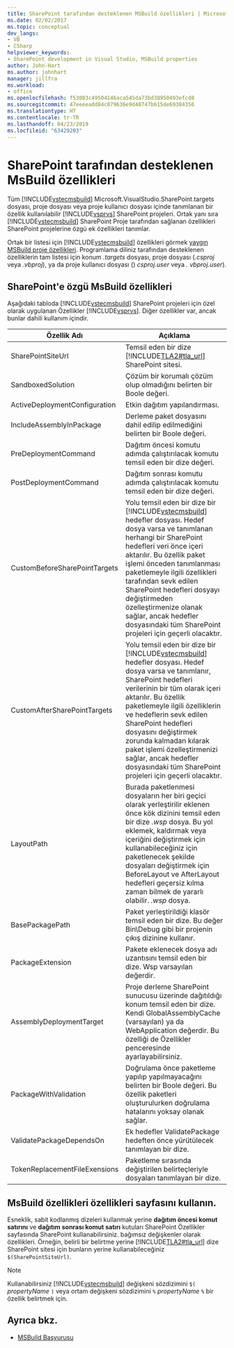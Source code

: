 ```yaml
---
title: SharePoint tarafından desteklenen MSBuild özellikleri | Microsoft Docs
ms.date: 02/02/2017
ms.topic: conceptual
dev_langs:
- VB
- CSharp
helpviewer_keywords:
- SharePoint development in Visual Studio, MSBuild properties
author: John-Hart
ms.author: johnhart
manager: jillfra
ms.workload:
- office
ms.openlocfilehash: f53083c49504146aca545da73bd38950493efcd8
ms.sourcegitcommit: 47eeeeadd84c879636e9d48747b615de69384356
ms.translationtype: HT
ms.contentlocale: tr-TR
ms.lasthandoff: 04/23/2019
ms.locfileid: "63429203"
---
```

# <a name="msbuild-properties-supported-by-sharepoint"></a>SharePoint tarafından desteklenen MsBuild özellikleri
  Tüm [!INCLUDE[vstecmsbuild](../sharepoint/includes/vstecmsbuild-md.md)] Microsoft.VisualStudio.SharePoint.targets dosyası, proje dosyası veya proje kullanıcı dosyası içinde tanımlanan bir özellik kullanılabilir [!INCLUDE[vsprvs](../sharepoint/includes/vsprvs-md.md)] SharePoint projeleri. Ortak yanı sıra [!INCLUDE[vstecmsbuild](../sharepoint/includes/vstecmsbuild-md.md)] SharePoint Proje tarafından sağlanan özellikleri SharePoint projelerine özgü ek özellikleri tanımlar.

 Ortak bir listesi için [!INCLUDE[vstecmsbuild](../sharepoint/includes/vstecmsbuild-md.md)] özellikleri görmek [yaygın MSBuild proje özellikleri](http://go.microsoft.com/fwlink/?LinkID=168687). Programlama diliniz tarafından desteklenen özelliklerin tam listesi için konum *.targets* dosyası, proje dosyası (*.csproj* veya *.vbproj*), ya da proje kullanıcı dosyası () *csproj.user* veya *. vbproj.user*).

## <a name="msbuild-properties-specific-to-sharepoint"></a>SharePoint'e özgü MsBuild özellikleri
 Aşağıdaki tabloda [!INCLUDE[vstecmsbuild](../sharepoint/includes/vstecmsbuild-md.md)] SharePoint projeleri için özel olarak uygulanan Özellikler [!INCLUDE[vsprvs](../sharepoint/includes/vsprvs-md.md)]. Diğer özellikler var, ancak bunlar dahili kullanım içindir.

|Özellik Adı|Açıklama|
|-------------------|-----------------|
|SharePointSiteUrl|Temsil eden bir dize [!INCLUDE[TLA2#tla_url](../sharepoint/includes/tla2sharptla-url-md.md)] SharePoint sitesi.|
|SandboxedSolution|Çözüm bir korumalı çözüm olup olmadığını belirten bir Boole değeri.|
|ActiveDeploymentConfiguration|Etkin dağıtım yapılandırması.|
|IncludeAssemblyInPackage|Derleme paket dosyasını dahil edilip edilmediğini belirten bir Boole değeri.|
|PreDeploymentCommand|Dağıtım öncesi komutu adımda çalıştırılacak komutu temsil eden bir dize değeri.|
|PostDeploymentCommand|Dağıtım sonrası komutu adımda çalıştırılacak komutu temsil eden bir dize değeri.|
|CustomBeforeSharePointTargets|Yolu temsil eden bir dize bir [!INCLUDE[vstecmsbuild](../sharepoint/includes/vstecmsbuild-md.md)] hedefler dosyası. Hedef dosya varsa ve tanımlanan herhangi bir SharePoint hedefleri veri önce içeri aktarılır. Bu özellik paket işlemi önceden tanımlanması paketlemeyle ilgili özellikleri tarafından sevk edilen SharePoint hedefleri dosyayı değiştirmeden özelleştirmenize olanak sağlar, ancak hedefler dosyasındaki tüm SharePoint projeleri için geçerli olacaktır.|
|CustomAfterSharePointTargets|Yolu temsil eden bir dize bir [!INCLUDE[vstecmsbuild](../sharepoint/includes/vstecmsbuild-md.md)] hedefler dosyası. Hedef dosya varsa ve tanımlanır, SharePoint hedefleri verilerinin bir tüm olarak içeri aktarılır. Bu özellik paketlemeyle ilgili özelliklerin ve hedeflerin sevk edilen SharePoint hedefleri dosyasını değiştirmek zorunda kalmadan kılarak paket işlemi özelleştirmenizi sağlar, ancak hedefler dosyasındaki tüm SharePoint projeleri için geçerli olacaktır.|
|LayoutPath|Burada paketlenmesi dosyaların her biri geçici olarak yerleştirilir eklenen önce kök dizinini temsil eden bir dize *.wsp* dosya. Bu yol eklemek, kaldırmak veya içeriğini değiştirmek için kullanabileceğiniz için paketlenecek şekilde dosyaları değiştirmek için BeforeLayout ve AfterLayout hedefleri geçersiz kılma zaman bilmek de yararlı olabilir. *.wsp* dosya.|
|BasePackagePath|Paket yerleştirildiği klasör temsil eden bir dize. Bu değer Bin\Debug gibi bir projenin çıkış dizinine kullanır.|
|PackageExtension|Pakete eklenecek dosya adı uzantısını temsil eden bir dize. Wsp varsayılan değerdir.|
|AssemblyDeploymentTarget|Proje derleme SharePoint sunucusu üzerinde dağıtıldığı konum temsil eden bir dize. Kendi GlobalAssemblyCache (varsayılan) ya da WebApplication değerdir. Bu özelliği de Özellikler penceresinde ayarlayabilirsiniz.|
|PackageWithValidation|Doğrulama önce paketleme yapılıp yapılmayacağını belirten bir Boole değeri. Bu özellik paketleri oluşturulurken doğrulama hatalarını yoksay olanak sağlar.|
|ValidatePackageDependsOn|Ek hedefler ValidatePackage hedeften önce yürütülecek tanımlayan bir dize.|
|TokenReplacementFileExensions|Paketleme sırasında değiştirilen belirteçleriyle dosyaları tanımlayan bir dize.|

## <a name="use-msbuild-properties-in-the-properties-page"></a>MsBuild özellikleri özellikleri sayfasını kullanın.
 Esneklik, sabit kodlanmış dizeleri kullanmak yerine **dağıtım öncesi komut satırını** ve **dağıtım sonrası komut satırı** kutuları SharePoint Özellikler sayfasında SharePoint kullanabilirsiniz. bağımsız değişkenler olarak özellikleri. Örneğin, belirli bir belirtme yerine [!INCLUDE[TLA2#tla_url](../sharepoint/includes/tla2sharptla-url-md.md)] dize SharePoint sitesi için bunların yerine kullanabileceğiniz `$(SharePointSiteUrl)`.

> [!NOTE]
> Kullanabilirsiniz [!INCLUDE[vstecmsbuild](../sharepoint/includes/vstecmsbuild-md.md)] değişkeni sözdizimini `$(` *propertyName* `)` veya ortam değişkeni sözdizimini `%` *propertyName* `%` bir özellik belirtmek için.

## <a name="see-also"></a>Ayrıca bkz.

- [MSBuild Başvurusu](../msbuild/msbuild-reference.md)